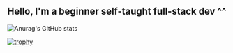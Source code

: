 ## Hello, I'm a beginner self-taught full-stack dev ^^

![Anurag's GitHub stats](https://github-readme-stats.vercel.app/api?username=mxstoto6&show_icons=true&theme=dark)

[![trophy](https://github-profile-trophy.vercel.app/?username=mxstoto6&theme=onedark)](https://github.com/ryo-ma/github-profile-trophy)
